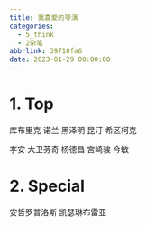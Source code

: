 ```yaml
---
title: 我喜爱的导演
categories:
  - 5_think
  - 2杂笔
abbrlink: 39710fa6
date: 2023-01-29 00:00:00
---
```


# 1. Top

库布里克
诺兰
黑泽明
昆汀
希区柯克

李安
大卫芬奇
杨德昌
宫崎骏
今敏

# 2. Special

安哲罗普洛斯
凯瑟琳布雷亚
